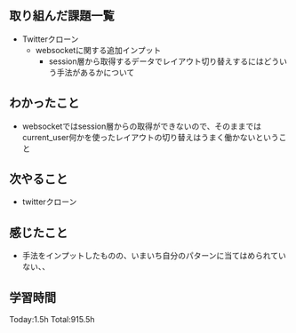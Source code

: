 ## 取り組んだ課題一覧
- Twitterクローン
  - websocketに関する追加インプット
    - session層から取得するデータでレイアウト切り替えするにはどういう手法があるかについて

## わかったこと
- websocketではsession層からの取得ができないので、そのままではcurrent_user何かを使ったレイアウトの切り替えはうまく働かないということ

## 次やること
- twitterクローン　

## 感じたこと
- 手法をインプットしたものの、いまいち自分のパターンに当てはめられていない、、
  
## 学習時間
Today:1.5h
Total:915.5h
